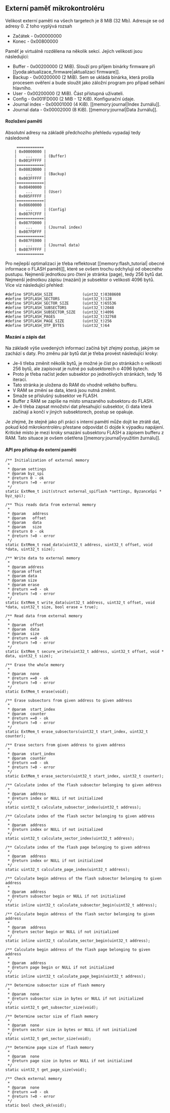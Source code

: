 ## Externí paměť mikrokontroléru

Velikost externí paměti na všech targetech je 8 MiB (32 Mb). Adresuje se od adresy 0. Z toho vyplývá rozsah

  * Začátek - 0x00000000
  * Konec - 0x00800000

Paměť je virtuálně rozdělena na několik sekcí. Jejich velikosti jsou následující:
  * Buffer - 0x00200000 (2 MiB). Slouží pro příjem binárky firmware při [[yoda:aktualizace_firmware|aktualizaci firmware]].
  * Backup - 0x00200000 (2 MiB). Sem se ukládá binárka, která prošla procesem ověření a bude sloužit jako záložní program pro případ selhání hlavního.
  * User   - 0x00200000 (2 MiB). Část přístupná uživateli.
  * Config - 0x001FD000 (2 MiB - 12 KiB). Konfigurační údaje.
  * Journal index - 0x00001000 (4 KiB). [[memory:journal|Index žurnálu]].
  * Journal data  - 0x00002000 (8 KiB). [[memory:journal|Data žurnálu]].

#### Rozložení paměti 

Absolutní adresy na základě předchozího přehledu vypadají tedy následovně

```
     ============
    | 0x00000000 |
    |    ...     | (Buffer)
    | 0x001FFFFF |
    |============|
    | 0x08020000 |
    |    ...     | (Backup)
    | 0x003FFFFF |
    |============|
    | 0x08400000 |
    |    ...     | (User)
    | 0x085FFFFF |
    |============|
    | 0x08600000 |
    |    ...     | (Config)
    | 0x087FCFFF |
    |============|
    | 0x087FD000 |
    |    ...     | (Journal index)
    | 0x087FDFFF |
    |============|
    | 0x087FE000 |
    |    ...     | (Journal data)
    | 0x087FFFFF |
     ============
```

Pro nejlepší optimalizaci je třeba reflektovat [[memory:flash_tutorial| obecné informace o FLASH paměti]], které se ovšem trochu odchylují od obecného pustupu. Nejmenší jednotkou pro čtení je stránka (page), tedy 256 bytů dat. Nejmenší jednotkou zápisu (mazání) je subsektor o velikosti 4096 bytů. Více viz následující přehled:

```
#define SPIFLASH_SIZE             (uint32_t)8388608
#define SPIFLASH_SECTORS          (uint32_t)128
#define SPIFLASH_SECTOR_SIZE      (uint32_t)65536
#define SPIFLASH_SUBSECTORS       (uint32_t)2048
#define SPIFLASH_SUBSECTOR_SIZE   (uint32_t)4096
#define SPIFLASH_PAGES            (uint32_t)32768
#define SPIFLASH_PAGE_SIZE        (uint32_t)256
#define SPIFLASH_OTP_BYTES        (uint32_t)64
```

#### Mazání a zápis dat

Na základě výše uvedených informací začíná být zřejmý postup, jakým se zachází s daty. Pro změnu pár bytů dat je třeba provést následující kroky:
  * Je-li třeba změnit několik bytů, je možné je číst po stránkách o velikosti 256 bytů, ale zapisovat je nutné po subsektorech o 4096 bytech.
  * Proto je třeba načíst jeden subsektor po jednotlivých stránkách, tedy 16 iterací.
  * Tato stránka je uložena do RAM do vhodně velkého bufferu.
  * V RAM se změní se data, která jsou nutná změnit.
  * Smaže se příslušný subsektor ve FLASH.
  * Buffer z RAM se zapíše na místo smazaného subsektoru do FLASH.
  * Je-li třeba zapsat množství dat přesahující subsektor, či data která začínají a končí v jiných subsektorech, postup se opakuje.

Je zřejmé, že stejně jako při práci s interní pamětí může dojít ke ztrátě dat, pokud kód mikrokontroléru přestane odpovídat či dojde k výpadku napájení. Kritické místo je mezi kroky smazání subsektoru FLASH a zápisem bufferu z RAM. Tato situace je ovšem ošetřena [[memory:journal|využitím žurnálu]].

#### API pro přístup do externí paměti

```
/** Initialization of external memory
 *
 * @param settings
 * @param byz_spi
 * @return 0 - ok
 * @return !=0 - error
 */
static ExtMem_t init(struct external_spiflash *settings, ByzanceSpi * byz_spi);

/** This reads data from external memory
 *
 * @param	address
 * @param	offset
 * @param	data
 * @param	size
 * @return 0 - ok
 * @return !=0 - error
 */
static ExtMem_t read_data(uint32_t address, uint32_t offset, void *data, uint32_t size);

/** Write data to external memory
 *
 * @param address
 * @param offset
 * @param data
 * @param size
 * @param erase
 * @return ==0 - ok
 * @return !=0 - error
 */
static ExtMem_t write_data(uint32_t address, uint32_t offset, void *data, uint32_t size, bool erase = true);

/** Read data from external memory
 *
 * @param  offset
 * @param  data
 * @param  size
 * @return ==0 - ok
 * @return !=0 - error
 */
static ExtMem_t secure_write(uint32_t address, uint32_t offset, void * data, uint32_t size);

/** Erase the whole memory
 *
 * @param  none
 * @return ==0 - ok
 * @return !=0 - error
 */
static ExtMem_t erase(void);

/** Erase subsectors from given address to given address
 *
 * @param  start_index
 * @param  counter
 * @return ==0 - ok
 * @return !=0 - error
 */
static ExtMem_t erase_subsectors(uint32_t start_index, uint32_t counter);

/** Erase sectors from given address to given address
 *
 * @param  start_index
 * @param  counter
 * @return ==0 - ok
 * @return !=0 - error
 */
static ExtMem_t erase_sectors(uint32_t start_index, uint32_t counter);

/** Calculate index of the flash subsector belonging to given address
 *
 * @param  address
 * @return index or NULL if not initialized
 */
static uint32_t calculate_subsector_index(uint32_t address);

/** Calculate index of the flash sector belonging to given address
 *
 * @param  address
 * @return index or NULL if not initialized
 */
static uint32_t calculate_sector_index(uint32_t address);

/** Calculate index of the flash page belonging to given address
 *
 * @param  address
 * @return index or NULL if not initialized
 */
static uint32_t calculate_page_index(uint32_t address);

/** Calculate begin address of the flash subsector belonging to given address
 *
 * @param  address
 * @return subsector begin or NULL if not initialized
 */
static inline uint32_t calculate_subsector_begin(uint32_t address);

/** Calculate begin address of the flash sector belonging to given address
 *
 * @param  address
 * @return sector begin or NULL if not initialized
 */
static inline uint32_t calculate_sector_begin(uint32_t address);

/** Calculate begin address of the flash page belonging to given address
 *
 * @param  address
 * @return page begin or NULL if not initialized
 */
static inline uint32_t calculate_page_begin(uint32_t address);

/** Determine subsector size of flash memory
 *
 * @param  none
 * @return subsector size in bytes or NULL if not initialized
 */
static uint32_t get_subsector_size(void);

/** Determine sector size of flash memory
 *
 * @param  none
 * @return sector size in bytes or NULL if not initialized
 */
static uint32_t get_sector_size(void);

/** Determine page size of flash memory
 *
 * @param  none
 * @return page size in bytes or NULL if not initialized
 */
static uint32_t get_page_size(void);

/** Check external memory
 *
 * @param  none
 * @return ==0 - ok
 * @return !=0 - error
 */
static bool check_ok(void);
```

